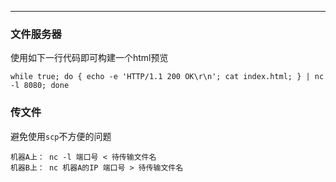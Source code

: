 
***

### 文件服务器
使用如下一行代码即可构建一个html预览
```
while true; do { echo -e 'HTTP/1.1 200 OK\r\n'; cat index.html; } | nc -l 8080; done
```

### 传文件
避免使用`scp`不方便的问题
```
机器A上： nc -l 端口号 < 待传输文件名
机器B上： nc 机器A的IP 端口号 > 待传输文件名
```